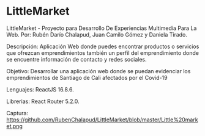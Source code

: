 # LittleMarket
LittleMarket - Proyecto para Desarrollo De Experiencias Multimedia Para La Web. Por: Rubén Darío Chalapud, Juan Camilo Gómez y Daniela Tirado.

Descripción: Aplicación Web donde puedes encontrar productos o servicios que ofrezcan emprendimientos también un perfil del emprendimiento donde se encuentre información de contacto y redes sociales.

Objetivo: Desarrollar una aplicación web donde se puedan evidenciar los emprendimientos de Santiago de Cali afectados por el Covid-19

Lenguajes: ReactJS 16.8.6.

Librerias: React Router 5.2.0.

Captura: https://github.com/RubenChalapud/LittleMarket/blob/master/Little%20market.png
